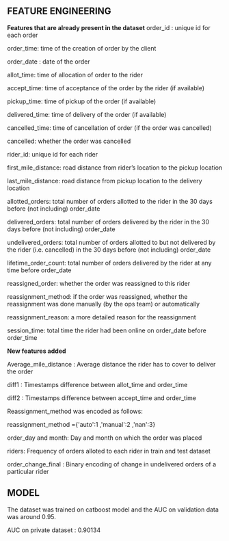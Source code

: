 ## **FEATURE ENGINEERING**

**Features that are already present in the dataset**
order_id : unique id for each order

order_time: time of the creation of order by the client

order_date : date of the order

allot_time: time of allocation of order to the rider

accept_time: time of acceptance of the order by the rider (if available)

pickup_time: time of pickup of the order (if available)

delivered_time: time of delivery of the order (if available)

cancelled_time: time of cancellation of order (if the order was cancelled)

cancelled: whether the order was cancelled

rider_id: unique id for each rider

first_mile_distance: road distance from rider’s location to the pickup location

last_mile_distance: road distance from pickup location to the delivery location

allotted_orders: total number of orders allotted to the rider in the 30 days before (not including) order_date

delivered_orders: total number of orders delivered by the rider in the 30 days before (not including) order_date

undelivered_orders: total number of orders allotted to but not delivered by the rider (i.e. cancelled) in the 30 days before (not including) order_date

lifetime_order_count: total number of orders delivered by the rider at any time before order_date

reassigned_order: whether the order was reassigned to this rider

reassignment_method: if the order was reassigned, whether the reassignment was done manually (by the ops team) or automatically

reassignment_reason: a more detailed reason for the reassignment

session_time: total time the rider had been online on order_date before order_time

**New features added**

Average_mile_distance : Average distance the rider has to cover to deliver the order

diff1 : Timestamps difference between allot_time and order_time

diff2 : Timestamps difference between accept_time and order_time

Reassignment_method was encoded as follows:

reassignment_method ={'auto':1 ,'manual':2 ,'nan':3}

order_day and month: Day and month on which the order was placed

riders: Frequency of orders alloted to each rider in train and test dataset

order_change_final : Binary encoding of change in undelivered orders of a particular rider

## **MODEL**

The dataset was trained on catboost model and the AUC on validation data was around 0.95.

AUC on private dataset : 0.90134


